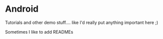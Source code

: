 # Android
Tutorials and other demo stuff.... like I'd really put anything important here ;)

Sometimes I like to add READMEs
